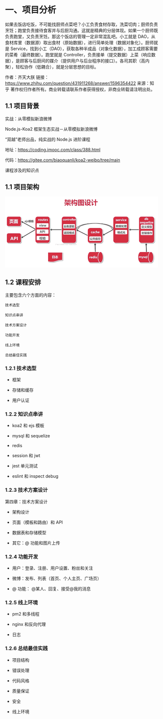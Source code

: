 # 一、项目分析

如果去饭店吃饭，不可能找厨师点菜吧？小工负责食材存取，洗菜切肉；厨师负责烹饪；跑堂负责接待食客并与后厨沟通。这就是精典的分层体现。如果一个厨师既负责跑堂，又负责烹饪。那这个饭店的管理一定非常混乱吧。小工就是 DAO，从食材库里（数据源）取出食材（原始数据），进行简单处理（数据对象化）。厨师就是 Service，找到小工（DAO），获取各种半成品（对象化数据），加工成顾客需要的菜肴（最终数据）。跑堂就是 Controller，负责接单（提交数据）上菜（响应数据），是顾客与后厨间的媒介（提供用户与后台程序的接口）。各司其职（高内聚），轻松协作（低耦合），就是分层思想的目标。

作者：齐天大朕
链接：https://www.zhihu.com/question/431911268/answer/1596354422
来源：知乎
著作权归作者所有。商业转载请联系作者获得授权，非商业转载请注明出处。

## 1.1 项目背景

实战：从零模拟新浪微博

Node.js-Koa2 框架生态实战－从零模拟新浪微博

“双越”老师出品，纯实战的 Node.js 进阶课程

地址：<https://coding.imooc.com/class/388.html>

代码：<https://gitee.com/biaoquanli/koa2-weibo/tree/main>

课程涉及的知识点

<!-- ![Alt text](./img/study.png) -->

## 1.1 项目架构

![Alt text](./img/jiagou.png)

## 1.2 课程安排

主要包含六个方面的内容：

    技术选型

    知识点串讲

    技术方案设计

    功能开发

    线上环境

    总结最佳实践

### 1.2.1 技术选型

- 框架

- 存储和缓存

- 用户认证

### 1.2.2 知识点串讲

- koa2 和 ejs 模板

- mysql 和 sequelize

- redis

- session 和 jwt

- jest 单元测试

- eslint 和 inspect debug

### 1.2.3 技术方案设计

第四章：技术方案设计

- 架构设计

- 页面（模板和路由）和 API

- 数据表和存储模型

- 其它：@ 功能和图片上传

### 1.2.4 功能开发

- 用户：登录、注册、用户设置、粉丝和关注

- 微博：发布、列表（首页、个人主页、广场页）

- @ 功能： @某人、回复、接受@我的消息

### 1.2.5 线上环境

- pm2 和多线程

- nginx 和反向代理

- 日志

### 1.2.6 总结最佳实践

- 项目结构

- 错误处理

- 代码风格

- 质量保证

- 安全

- 线上环境
